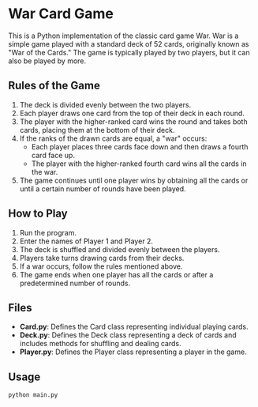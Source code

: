 # War Card Game

This is a Python implementation of the classic card game War. War is a simple game played with a standard deck of 52 cards, originally known as "War of the Cards." The game is typically played by two players, but it can also be played by more. 

## Rules of the Game
1. The deck is divided evenly between the two players.
2. Each player draws one card from the top of their deck in each round.
3. The player with the higher-ranked card wins the round and takes both cards, placing them at the bottom of their deck.
4. If the ranks of the drawn cards are equal, a "war" occurs:
   - Each player places three cards face down and then draws a fourth card face up.
   - The player with the higher-ranked fourth card wins all the cards in the war.
5. The game continues until one player wins by obtaining all the cards or until a certain number of rounds have been played.

## How to Play
1. Run the program.
2. Enter the names of Player 1 and Player 2.
3. The deck is shuffled and divided evenly between the players.
4. Players take turns drawing cards from their decks.
5. If a war occurs, follow the rules mentioned above.
6. The game ends when one player has all the cards or after a predetermined number of rounds.

## Files
- **Card.py**: Defines the Card class representing individual playing cards.
- **Deck.py**: Defines the Deck class representing a deck of cards and includes methods for shuffling and dealing cards.
- **Player.py**: Defines the Player class representing a player in the game.

## Usage
```python
python main.py
